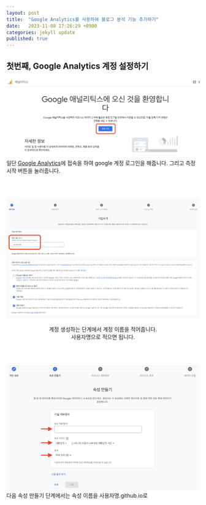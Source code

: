 ```yaml
---
layout: post
title:  "Google Analytics를 사용하여 블로그 분석 기능 추가하기"
date:   2023-11-08 17:26:29 +0900
categories: jekyll update
published: true
---
```


## 첫번째, Google Analytics 계정 설정하기 <br/>

<img src="/images/GA1.png"><br/>

일단 [Google Analytics](https://analytics.google.com)에 접속을 하여 google 계정 로그인을 해줍니다. 그리고 측정 시작 버튼을 눌러줍니다.
<br/><br/><br/><br/>

<img src="/images/ga2.png"><br/>
<p align= "center">계정 생성하는 단계에서 계정 이름을 적어줍니다. 
<br/>사용자명으로 적으면 됩니다.
<br/><br/><br/><br/>

<img src="/images/ga3.png"><br/>
다음 속성 만들기 단계에서는 속성 이름을 사용자명.github.io로 

